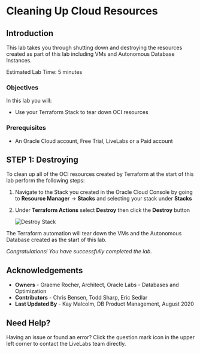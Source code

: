 # Cleaning Up Cloud Resources

## Introduction
This lab takes you through shutting down and destroying the resources created as part of this lab including VMs and Autonomous Database Instances.

Estimated Lab Time: 5 minutes

### Objectives
In this lab you will:
* Use your Terraform Stack to tear down OCI resources

### Prerequisites
- An Oracle Cloud account, Free Trial, LiveLabs or a Paid account
  
## **STEP 1:** Destroying 

To clean up all of the OCI resources created by Terraform at the start of this lab perform the following steps:

1. Navigate to the Stack you created in the Oracle Cloud Console by going to **Resource Manager** -> **Stacks** and selecting your stack under **Stacks**

2. Under **Terraform Actions** select **Destroy** then click the **Destroy** button

    ![Destroy Stack](images/destroy_stack.png)

The Terraform automation will tear down the VMs and the Autonomous Database created as the start of this lab.

*Congratulations! You have successfully completed the lab.*

## Acknowledgements
- **Owners** - Graeme Rocher, Architect, Oracle Labs - Databases and Optimization
- **Contributors** - Chris Bensen, Todd Sharp, Eric Sedlar
- **Last Updated By** - Kay Malcolm, DB Product Management, August 2020

## Need Help?  
Having an issue or found an error?  Click the question mark icon in the upper left corner to contact the LiveLabs team directly.
